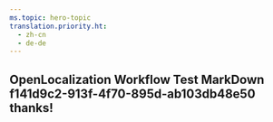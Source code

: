 ```yaml
---
ms.topic: hero-topic
translation.priority.ht: 
  - zh-cn
  - de-de
---
```

## OpenLocalization Workflow Test MarkDown f141d9c2-913f-4f70-895d-ab103db48e50 thanks!
